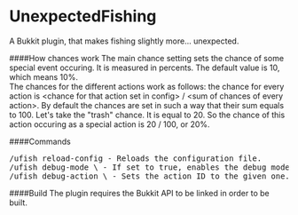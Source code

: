 UnexpectedFishing
=================

A Bukkit plugin, that makes fishing slightly more... unexpected.

####How chances work
The main chance setting sets the chance of some special event occuring. It is measured in percents. The default value is 10, which means 10%.<br>
The chances for the different actions work as follows: the chance for every action is \<chance for that action set in config\> / \<sum of chances of every action\>. By default the chances are set in such a way that their sum equals to 100. Let's take the "trash" chance. It is equal to 20. So the chance of this action occuring as a special action is 20 / 100, or 20%.

####Commands
<pre>/ufish reload-config - Reloads the configuration file.
/ufish debug-mode \<true | false\> - If set to true, enables the debug mode, otherwise disables.
/ufish debug-action \<ID\> - Sets the action ID to the given one.</pre>

####Build
The plugin requires the Bukkit API to be linked in order to be built.
